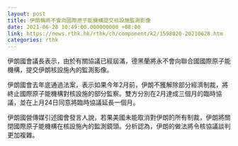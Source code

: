 ```yaml
---
layout: post
title: 伊朗稱將不會向國際原子能機構提交核設施監測影像
date: 2021-06-28 10:49:00.000000000 +08:00
link: https://news.rthk.hk/rthk/ch/component/k2/1598020-20210628.htm
categories: rthk
---
```


伊朗國會議長表示，由於有關協議已經屆滿，德黑蘭將永不會向聯合國國際原子能機構，提交伊朗核設施內的監測影像。

伊朗國會去年底通過法案，表示如果今年2月前，伊朗不獲解除部分經濟制裁，將終止國際原子能機構對核設施的部分監察。雙方分別在2月達成三個月的臨時協議，並在上月24日同意將臨時協議延長一個月。

伊朗國營傳媒引述國會發言人說，若果美國未能取消對伊朗的所有制裁，伊朗將關閉國際原子能機構在核設施內的監測鏡頭。分析認為，伊朗的做法將令核協議談判更加複雜。
